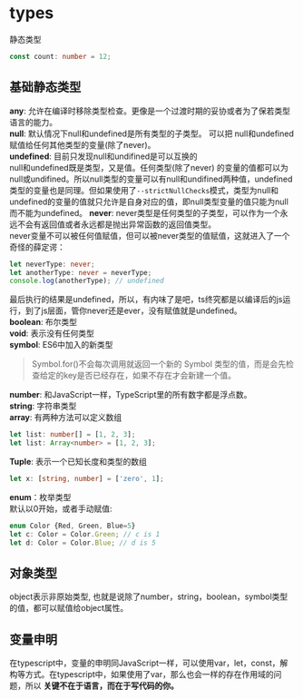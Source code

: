 # types
静态类型
```typescript
const count: number = 12;
```
## 基础静态类型
**any**: 允许在编译时移除类型检查。更像是一个过渡时期的妥协或者为了保若类型语言的能力。  
**null**: 默认情况下null和undefined是所有类型的子类型。 可以把 null和undefined赋值给任何其他类型的变量(除了never)。  
**undefined**: 目前只发现null和undifined是可以互换的  
null和undefined既是类型，又是值。任何类型(除了never) 的变量的值都可以为null或undifined。所以null类型的变量可以有null和undifined两种值，undefined类型的变量也是同理。但如果使用了`--strictNullChecks`模式，类型为null和undefined的变量的值就只允许是自身对应的值，即null类型变量的值只能为null而不能为undefined。
**never**: never类型是任何类型的子类型，可以作为一个永远不会有返回值或者永远都是抛出异常函数的返回值类型。  
never变量不可以被任何值赋值，但可以被never类型的值赋值，这就进入了一个奇怪的薛定谔：
```typescript
let neverType: never;
let anotherType: never = neverType;
console.log(anotherType); // undefined
```
最后执行的结果是undefined，所以，有内味了是吧，ts终究都是以编译后的js运行，到了js层面，管你never还是ever，没有赋值就是undefined。  
**boolean**: 布尔类型  
**void**: 表示没有任何类型  
**symbol**: ES6中加入的新类型
> Symbol.for()不会每次调用就返回一个新的 Symbol 类型的值，而是会先检查给定的key是否已经存在，如果不存在才会新建一个值。

**number**: 和JavaScript一样，TypeScript里的所有数字都是浮点数。  
**string**: 字符串类型  
**array**: 有两种方法可以定义数组  
```typescript
let list: number[] = [1, 2, 3];
let list: Array<number> = [1, 2, 3];
```
**Tuple**: 表示一个已知长度和类型的数组  
```typescript
let x: [string, number] = ['zero', 1];
```
**enum**：枚举类型  
默认以0开始，或者手动赋值:
```typescript
enum Color {Red, Green, Blue=5}
let c: Color = Color.Green; // c is 1
let d: Color = Color.Blue; // d is 5
```
## 对象类型
object表示非原始类型, 也就是说除了number，string，boolean，symbol类型的值，都可以赋值给object属性。



## 变量申明

在typescript中，变量的申明同JavaScript一样，可以使用var，let，const，解构等方式。在typescript中，如果使用了var，那么也会一样的存在作用域的问题，所以 **关键不在于语言，而在于写代码的你。**
